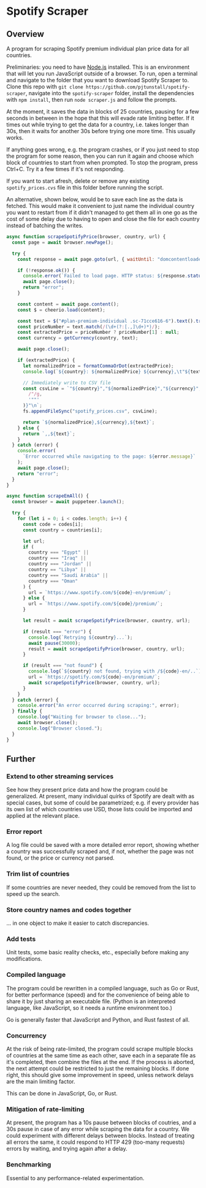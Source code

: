 # Spotify Scraper

## Overview

A program for scraping Spotify premium individual plan price data for all countries.

Preliminaries: you need to have [Node.js](https://nodejs.org/en/download) installed. This is an environment that will let you run JavaScript outside of a browser. To run, open a terminal and navigate to the folder that you want to download Spotify Scraper to. Clone this repo with `git clone https://github.com/pjtunstall/spotify-scraper`, navigate into the `spotify-scraper` folder, install the dependencies with `npm install`, then run `node scraper.js` and follow the prompts.

At the moment, it saves the data in blocks of 25 countries, pausing for a few seconds in between in the hope that this will evade rate limiting better. If it times out while trying to get the data for a country, i.e. takes longer than 30s, then it waits for another 30s before trying one more time. This usually works.

If anything goes wrong, e.g. the program crashes, or if you just need to stop the program for some reason, then you can run it again and choose which block of countries to start from when prompted. To stop the program, press Ctrl+C. Try it a few times if it's not responding.

If you want to start afresh, delete or remove any existing `spotify_prices.cvs` file in this folder before running the script.

An alternative, shown below, would be to save each line as the data is fetched. This would make it convenient to just name the individual country you want to restart from if it didn't managed to get them all in one go as the cost of some delay due to having to open and close the file for each country instead of batching the writes.

```javascript
async function scrapeSpotifyPrice(browser, country, url) {
  const page = await browser.newPage();

  try {
    const response = await page.goto(url, { waitUntil: "domcontentloaded" });

    if (!response.ok()) {
      console.error(`Failed to load page. HTTP status: ${response.status()}`);
      await page.close();
      return "error";
    }

    const content = await page.content();
    const $ = cheerio.load(content);

    const text = $("#plan-premium-individual .sc-71cce616-6").text().trim();
    const priceNumber = text.match(/(\d+(?:[.,]\d+)*)/);
    const extractedPrice = priceNumber ? priceNumber[1] : null;
    const currency = getCurrency(country, text);

    await page.close();

    if (extractedPrice) {
      let normalizedPrice = formatCommaOrDot(extractedPrice);
      console.log(`${country}: ${normalizedPrice} ${currency},\t"${text}"`);

      // Immediately write to CSV file
      const csvLine = `"${country}","${normalizedPrice}","${currency}","${text.replace(
        /"/g,
        '""'
      )}"\n`;
      fs.appendFileSync("spotify_prices.csv", csvLine);

      return `${normalizedPrice},${currency},${text}`;
    } else {
      return `,,${text}`;
    }
  } catch (error) {
    console.error(
      `Error occurred while navigating to the page: ${error.message}`
    );
    await page.close();
    return "error";
  }
}

async function scrapeEmAll() {
  const browser = await puppeteer.launch();

  try {
    for (let i = 0; i < codes.length; i++) {
      const code = codes[i];
      const country = countries[i];

      let url;
      if (
        country === "Egypt" ||
        country === "Iraq" ||
        country === "Jordan" ||
        country == "Libya" ||
        country === "Saudi Arabia" ||
        country === "Oman"
      ) {
        url = `https://www.spotify.com/${code}-en/premium/`;
      } else {
        url = `https://www.spotify.com/${code}/premium/`;
      }

      let result = await scrapeSpotifyPrice(browser, country, url);

      if (result === "error") {
        console.log(`Retrying ${country}...`);
        await pause(30000);
        result = await scrapeSpotifyPrice(browser, country, url);
      }

      if (result === "not found") {
        console.log(`${country} not found, trying with /${code}-en/..`);
        url = `https://spotify.com/${code}-en/premium/`;
        await scrapeSpotifyPrice(browser, country, url);
      }
    }
  } catch (error) {
    console.error("An error occurred during scraping:", error);
  } finally {
    console.log("Waiting for browser to close...");
    await browser.close();
    console.log("Browser closed.");
  }
}
```

## Further

### Extend to other streaming services

See how they present price data and how the program could be generalized. At present, many individual quirks of Spotify are dealt with as special cases, but some of could be parametrized; e.g. if every provider has its own list of which countries use USD, those lists could be imported and applied at the relevant place.

### Error report

A log file could be saved with a more detailed error report, showing whether a country was successfully scraped and, if not, whether the page was not found, or the price or currency not parsed.

### Trim list of countries

If some countries are never needed, they could be removed from the list to speed up the search.

### Store country names and codes together

... in one object to make it easier to catch discrepancies.

### Add tests

Unit tests, some basic reality checks, etc., especially before making any modifications.

### Compiled language

The program could be rewritten in a compiled language, such as Go or Rust, for better performance (speed) and for the convenience of being able to share it by just sharing an executable file. (Python is an interpreted language, like JavaScript, so it needs a runtime environment too.)

Go is generally faster that JavaScript and Python, and Rust fastest of all.

### Concurrency

At the risk of being rate-limited, the program could scrape multiple blocks of countries at the same time as each other, save each in a separate file as it's completed, then combine the files at the end. If the process is aborted, the next attempt could be restricted to just the remaining blocks. If done right, this should give some improvement in speed, unless network delays are the main limiting factor.

This can be done in JavaScript, Go, or Rust.

### Mitigation of rate-limiting

At present, the program has a 10s pause between blocks of coutries, and a 30s pause in case of any error while scraping the data for a country. We could experiment with different delays between blocks. Instead of treating all errors the same, it could respond to HTTP 429 (too-many requests) errors by waiting, and trying again after a delay.

### Benchmarking

Essential to any performance-related experimentation.
